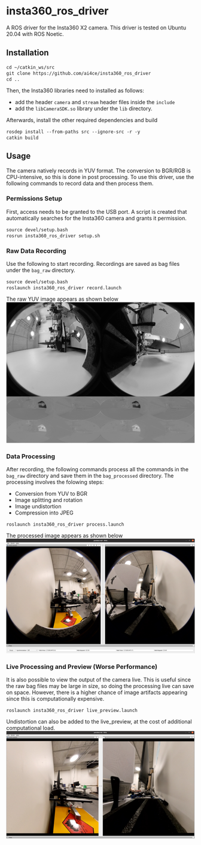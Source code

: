 # insta360_ros_driver

A ROS driver for the Insta360 X2 camera. This driver is tested on Ubuntu 20.04 with ROS Noetic. 

## Installation
```
cd ~/catkin_ws/src
git clone https://github.com/ai4ce/insta360_ros_driver
cd ..
```
Then, the Insta360 libraries need to installed as follows: 
- add the header <code>camera</code> and <code>stream</code> header files inside the <code>include</code>
- add the <code>libCameraSDK.so</code> library under the <code>lib</code> directory.

Afterwards, install the other required dependencies and build
```
rosdep install --from-paths src --ignore-src -r -y
catkin build
```

## Usage
The camera natively records in YUV format. The conversion to BGR/RGB is CPU-intensive, so this is done in post processing. To use this driver, use the following commands to record data and then process them.

### Permissions Setup
First, access needs to be granted to the USB port. A script is created that automatically searches for the Insta360 camera and grants it permission.
```
source devel/setup.bash
rosrun insta360_ros_driver setup.sh
```

### Raw Data Recording
Use the following to start recording. Recordings are saved as bag files under the <code>bag_raw</code> directory.
```
source devel/setup.bash
roslaunch insta360_ros_driver record.launch
```
The raw YUV image appears as shown below
![yuv.png](docs/yuv.png)

### Data Processing
After recording, the following commands process all the commands in the <code>bag_raw</code> directory and save them in the <code>bag_processed</code> directory. The processing involves the folowing steps:

- Conversion from YUV to BGR
- Image splitting and rotation
- Image undistortion
- Compression into JPEG
```
roslaunch insta360_ros_driver process.launch
```
The processed image appears as shown below
![yuv.png](docs/bgr.png)

### Live Processing and Preview (Worse Performance)
It is also possible to view the output of the camera live. This is useful since the raw bag files may be large in size, so doing the processing live can save on space. However, there is a higher chance of image artifacts appearing since this is computationally expensive.
```
roslaunch insta360_ros_driver live_preview.launch
```
Undistortion can also be added to the live_preview, at the cost of additional computational load. 
![undistort.png](docs/undistort.png)